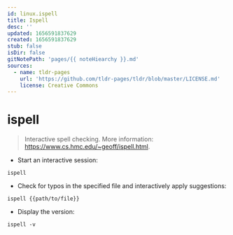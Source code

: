 ```yaml
---
id: linux.ispell
title: Ispell
desc: ''
updated: 1656591837629
created: 1656591837629
stub: false
isDir: false
gitNotePath: 'pages/{{ noteHiearchy }}.md'
sources:
  - name: tldr-pages
    url: 'https://github.com/tldr-pages/tldr/blob/master/LICENSE.md'
    license: Creative Commons
---
```

# ispell

> Interactive spell checking.
> More information: <https://www.cs.hmc.edu/~geoff/ispell.html>.

- Start an interactive session:

`ispell`

- Check for typos in the specified file and interactively apply suggestions:

`ispell {{path/to/file}}`

- Display the version:

`ispell -v`

